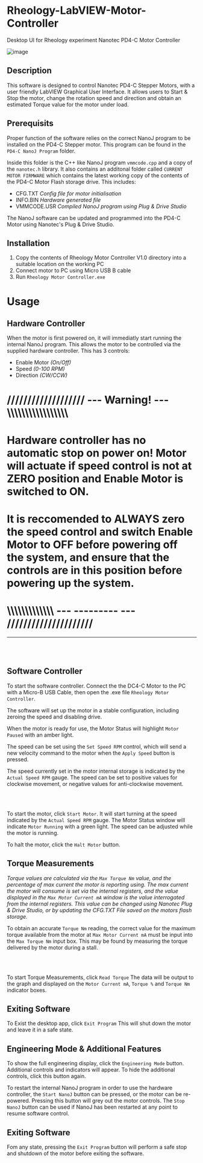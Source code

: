 # Rheology-LabVIEW-Motor-Controller
 Desktop UI for Rheology experiment Nanotec PD4-C Motor Controller
 
 ![image](https://user-images.githubusercontent.com/97303986/194104709-ff4f2dba-26d3-4cc1-a354-eafea82d6166.png)

 
## Description

This software is designed to control Nanotec PD4-C Stepper Motors, with a user friendly LabVIEW Graphical User Interface. It allows users to Start & Stop the motor, change the rotation speed and direction and obtain an estimated Torque value for the motor under load.

## Prerequisits

Proper function of the software relies on the correct NanoJ program to be installed on the PD4-C Stepper motor. This program can be found in the `PD4-C NanoJ Program` folder. 

Inside this folder is the C++ like NanoJ program `vmmcode.cpp` and a copy of the `nanotec.h` library. It also contains an additonal folder called `CURRENT MOTOR FIRMWARE` which contains the latest working copy of the contents of the PD4-C Motor Flash storage drive. 
This includes:

- CFG.TXT  _Config file for motor initialisation_
- INFO.BIN   _Hardware generated file_
- VMMCODE.USR  _Compiled NanoJ program using Plug & Drive Studio_

The NanoJ software can be updated and programmed into the PD4-C Motor using Nanotec's Plug & Drive Studio.

## Installation

1. Copy the contents of Rheology Motor Controller V1.0 directory into a suitable location on the working PC
2. Connect motor to PC using Micro USB B cable
3. Run `Rheology Motor Controller.exe`

# Usage

## Hardware Controller

When the motor is first powered on, it will immediatly start running the internal NanoJ program. This allows the motor to be controlled via the supplied hardware controller. This has 3 controls:

- Enable Motor _(On/Off)_
- Speed _(0-100 RPM)_
- Direction _(CW/CCW)_

# /////////////////// --- Warning!  --- \\\\\\\\\\\\\\\\\\\\\\\\\\\\\\\\\\

# Hardware controller has no automatic stop on power on! Motor will actuate if speed control is not at ZERO position and Enable Motor is switched to ON.

# It is reccomended to **ALWAYS** zero the speed control and switch **Enable Motor to OFF** before powering off the system, and ensure that the controls are in this position before powering up the system.
# \\\\\\\\\\\\\\\\\\\\\\\\\\ --- ---------  --- /////////////////////
-------------------------------------------------------------------------------------
<br><br>

## Software Controller

To start the software controller. Connect the the DC4-C Motor to the PC with a Micro-B USB Cable, then open the .exe file `Rheology Motor Controller`.

The software will set up the motor in a stable configuration, including zeroing the speed and disabling drive.

When the motor is ready for use, the Motor Status will highlight `Motor Paused` with an amber light.

The speed can be set using the `Set Speed RPM` control, which will send a new velocity command to the motor when the `Apply Speed` button is pressed.

The speed currently set in the motor internal storage is indicated by the `Actual Speed RPM` gauge. The speed can be set to positive values for clockwise movement, or negative values for anti-clockwise movement.

<br><br>

To start the motor, click `Start Motor`. It will start turning at the speed indicated by the `Actual Speed RPM` gauge. The Motor Status window will indicate `Motor Running` with a green light. The speed can be adjusted while the motor is running.

To halt the motor, click the `Halt Motor` button.

## Torque Measurements

_Torque values are calculated via the `Max Torque Nm` value, and the percentage of max current the motor is reporting using. The max current the motor will consume is set via the internal registers, and the value displayed in the `Max Motor Current mA` window is the value interrogated from the internal registers. This value can be changed using Nanotec Plug & Drive Studio, or by updating the CFG.TXT File saved on the motors flash storage._

To obtain an accurate `Torque Nm` reading, the correct value for the maximum torque available from the motor at `Max Motor Current mA` must be input into the `Max Torque Nm` input box. This may be found by measuring the torque delivered by the motor during a stall.

<br><br>

To start Torque Measurements, click `Read Torque` The data will be output to the graph and displayed on the `Motor Current mA`, `Torque %` and `Torque Nm` indicator boxes.

## Exiting Software

To Exist the desktop app, click `Exit Program` This will shut down the motor and leave it in a safe state.

## Engineering Mode & Additional Features

To show the full engineering display, click the `Engineering Mode` button. Additional controls and indicators will appear. To hide the additional controls, click this button again.


To restart the internal NanoJ program in order to use the hardware controller, the `Start NanoJ` button can be pressed, or the motor can be re-powered. Pressing this button will grey out the motor controls. The `Stop NanoJ` button can be used if NanoJ has been restarted at any point to resume software control.

## Exiting Software

Fom any state, pressing the `Exit Program` button will perform a safe stop and shutdown of the motor before exiting the software.




